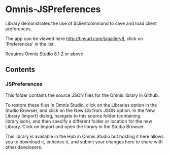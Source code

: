 # Omnis-JSPreferences
Library demonstrates the use of $clientcommand to save and load client preferences.

The app can be viewed here http://tinyurl.com/jsgallery8, click on 'Preferences' in the list.

Requires Omnis Studio 8.1.2 or above

## Contents
### JSPreferences

This folder contains the source JSON files for the Omnis library in Github. 

To restore these files in Omnis Studio, click on the Libraries option in the Studio Browser, and click on the New Lib from JSON option. In the New Library (import) dialog, navigate to this source folder (containing library.json), and then specify a different folder or location for the new Library. Click on Import and open the library in the Studio Browser. 

This library is available in the Hub in Omnis Studio but hosting it here allows you to download it, enhance it, and submit your changes here to share with other developers.
